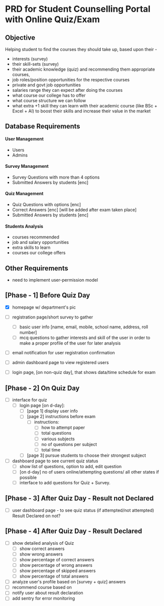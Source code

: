 # PRD for Student Counselling Portal with Online Quiz/Exam

## Objective
Helping student to find the courses they should take up, based upon their -
- interests (survey)
- their skill-sets (survey)
- their academic knowledge (quiz)
and recommending them appropriate courses,
- job roles/position opportunities for the respective courses
- private and govt job opportunities
- salaries range they can expect after doing the courses
- what course our college has to offer
- what course structure we can follow
- what extra +1 skill they can learn with their academic course (like BSc + Excel + AI) to boost their skills and increase their value in the market

## Database Requirements

#### User Management
- Users
- Admins

#### Survey Management
- Survey Questions with more than 4 options
- Submitted Answers by students [enc]

#### Quiz Management
- Quiz Questions with options [enc]
- Correct Answers [enc] [will be added after exam taken place]
- Submitted Answers by students [enc]

#### Students Analysis
- courses recommended
- job and salary opportunities
- extra skills to learn
- courses our college offers

## Other Requirements
- need to implement user-permission model

## [Phase - 1] Before Quiz Day
- [x] homepage w/ department's pic
- [ ] registration page/short survey to gather
	- [ ] basic user info [name, email, mobile, school name, address, roll number]
	- [ ] mcq questions to gather interests and skill of the user in order to make a proper profile of the user for later analysis
- [ ] email notification for user registration confirmation
- [ ] admin dashboard page to view registered users
- [ ] login page, [on non-quiz day], that shows data/time schedule for exam


## [Phase - 2] On Quiz Day
- [ ] interface for quiz
	- [ ] login page [on d-day]:
		- [ ] [page 1] display user info
		- [ ] [page 2] instructions before exam
			- [ ] instructions:
				- [ ] how to attempt paper				
				- [ ] total questions
				- [ ] various subjects
				- [ ] no of questions per subject
				- [ ] total time
		- [ ] [page 3] pursue students to choose their strongest subject
- [ ] dashboard page to see current quiz status
	- [ ] show list of questions, option to add, edit question
	- [ ] [on d-day] no of users online/attempting questions/ all other states if possible
	- [ ] interface to add questions for Quiz + Survey.

## [Phase - 3] After Quiz Day - Result not Declared
- [ ] user dashboard page - to see quiz status (if attempted/not attempted) Result Declared on not?

## [Phase - 4] After Quiz Day - Result Declared
- [ ] show detailed analysis of Quiz
	- [ ] show correct answers
	- [ ] show wrong answers
	- [ ] show percentage of correct answers
	- [ ] show percentage of wrong answers
	- [ ] show percentage of skipped answers
	- [ ] show percentage of total answers
- [ ] analyze user's profile based on [survey + quiz] answers
- [ ] recommend course based on
- [ ] notify user about result declaration
- [ ] add sentry for error monitoring
